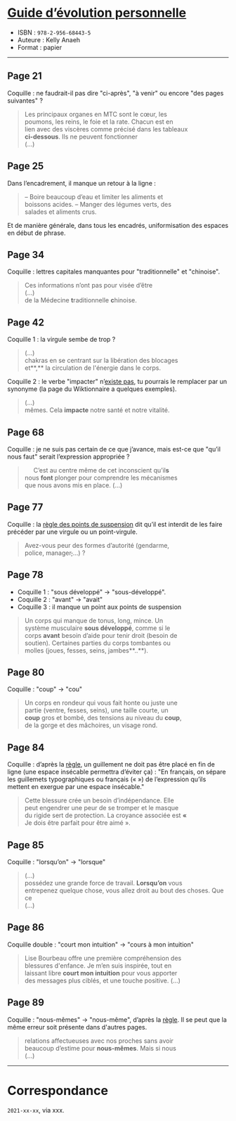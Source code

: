 # [Guide d’évolution personnelle](https://www.goodreads.com/book/show/56936162-guide-d-volution-personnelle)
- ISBN : `978-2-956-68443-5`
- Auteure : Kelly Anaeh
- Format : papier

---

## Page 21

Coquille : ne faudrait-il pas dire "ci-après", "à venir" ou encore "des pages suivantes" ?

> Les principaux organes en MTC sont le cœur, les<br>
> poumons, les reins, le foie et la rate. Chacun est en<br>
> lien avec des viscères comme précisé dans les tableaux<br>
> **ci-dessous**. Ils ne peuvent fonctionner<br>
> (…)

## Page 25

Dans l’encadrement, il manque un retour à la ligne :

> – Boire beaucoup d’eau et limiter les aliments et<br>
> boissons acides. – Manger des légumes verts, des<br>
> salades et aliments crus.

Et de manière générale, dans tous les encadrés, uniformisation des espaces en début de phrase.

## Page 34

Coquille : lettres capitales manquantes pour "traditionnelle" et "chinoise".

> Ces informations n’ont pas pour visée d’être<br>
> (…)<br>
> de la Médecine **t**raditionnelle **c**hinoise.

## Page 42

Coquille 1 : la virgule sembe de trop ?

> (…)<br>
> chakras en se centrant sur la libération des blocages<br>
> et**,** la circulation de l'énergie dans le corps.

Coquille 2 : le verbe "impacter" n’[existe pas](https://fr.wiktionary.org/wiki/impacter#cite_ref-2), tu pourrais le remplacer par un synonyme (la page du Wiktionnaire a quelques exemples).

> (…)<br>
> mêmes. Cela **impacte** notre santé et notre vitalité.

## Page 68

Coquille : je ne suis pas certain de ce que j’avance, mais est-ce que "qu’il nous faut" serait l’expression appropriée ?

> &nbsp;&nbsp;&nbsp;&nbsp; C’est au centre même de cet inconscient qu’il**s**<br>
> nous **font** plonger pour comprendre les mécanismes<br>
> que nous avons mis en place. (…)

## Page 77

Coquille : la [règle des points de suspension](https://fr.wikipedia.org/wiki/Points_de_suspension#Normes_typographiques) dit qu’il est interdit de les faire précéder par une virgule ou un point-virgule.

> Avez-vous peur des formes d’autorité (gendarme,<br>
> police, manager~~,~~...) ?

## Page 78

- Coquille 1 : "sous développé" -> "sous-développé".
- Coquille 2 : "avant" -> "avait"
- Coquille 3 : il manque un point aux points de suspension

> Un corps qui manque de tonus, long, mince. Un<br>
> système musculaire **sous développé**, comme si le<br>
> corps **avant** besoin d’aide pour tenir droit (besoin de<br>
> soutien). Certaines parties du corps tombantes ou<br>
> molles (joues, fesses, seins, jambes**..**).

## Page 80

Coquille : "coup" -> "cou"

> Un corps en rondeur qui vous fait honte ou juste une<br>
> partie (ventre, fesses, seins), une taille courte, un<br>
> **coup** gros et bombé, des tensions au niveau du **coup**,<br>
> de la gorge et des mâchoires, un visage rond.

## Page 84

Coquille : d’après la [règle](https://fr.wikipedia.org/wiki/Guillemet#Usage_en_fran%C3%A7ais), un guillement ne doit pas être placé en fin de ligne (une espace insécable permettra d’éviter ça) : "En français, on sépare les guillemets typographiques ou français (« ») de l’expression qu’ils mettent en exergue par une espace insécable."

> Cette blessure crée un besoin d’indépendance. Elle<br>
> peut engendrer une peur de se tromper et le masque<br>
> du rigide sert de protection. La croyance associée est **«**<br>
> Je dois être parfait pour être aimé ».

## Page 85

Coquille : "lorsqu’on" -> "lorsque"

> (…)<br>
> possédez une grande force de travail. **Lorsqu’on** vous<br>
> entrepenez quelque chose, vous allez droit au bout des choses. Que ce<br>
> (…)

## Page 86

Coquille double : "court mon intuition" -> "cours à mon intuition"

> Lise Bourbeau offre une première compréhension des<br>
> blessures d'enfance. Je m’en suis inspirée, tout en<br>
> laissant libre **court mon intuition** pour vous apporter<br>
> des messages plus ciblés, et une touche positive. (…)

## Page 89

Coquille : "nous-mêmes" -> "nous-même", d’après la [règle](https://dictionnaire.orthodidacte.com/article/orthographe-nous-meme). Il se peut que la même erreur soit présente dans d'autres pages.

> relations affectueuses avec nos proches sans avoir<br>
> beaucoup d’estime pour **nous-mêmes**. Mais si nous<br>
> (…)

---

# Correspondance

`2021-xx-xx`, via xxx.
